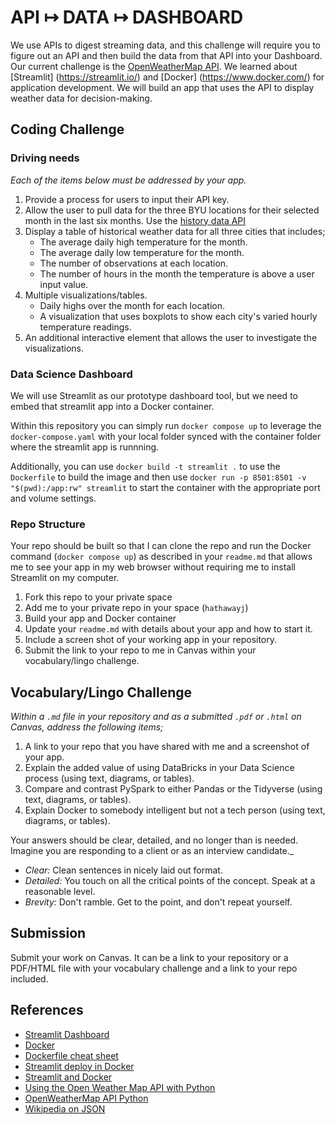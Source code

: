 # API &#8614; DATA &#8614; DASHBOARD

We use APIs to digest streaming data, and this challenge will require you to figure out an API and then build the data from that API into your Dashboard. Our current challenge is the [OpenWeatherMap API](https://openweathermap.org/). We learned about [Streamlit] (https://streamlit.io/) and [Docker] (https://www.docker.com/) for application development. We will build an app that uses the API to display weather data for decision-making.

## Coding Challenge

### Driving needs

_Each of the items below must be addressed by your app._

1. Provide a process for users to input their API key.
2. Allow the user to pull data for the three BYU locations for their selected month in the last six months. Use the [history data API](https://openweathermap.org/history)
3. Display a table of historical weather data for all three cities that includes;
    - The average daily high temperature for the month.   
    - The average daily low temperature for the month.   
    - The number of observations at each location.   
    - The number of hours in the month the temperature is above a user input value.
5. Multiple visualizations/tables.
    - Daily highs over the month for each location.   
    - A visualization that uses boxplots to show each city's varied hourly temperature readings.   
6. An additional interactive element that allows the user to investigate the visualizations.

### Data Science Dashboard

We will use Streamlit as our prototype dashboard tool, but we need to embed that streamlit app into a Docker container.

Within this repository you can simply run `docker compose up` to leverage the `docker-compose.yaml` with your local folder synced with the container folder where the streamlit app is runnning. 

Additionally, you can use `docker build -t streamlit .` to use the `Dockerfile` to build the image and then use `docker run -p 8501:8501 -v "$(pwd):/app:rw" streamlit` to start the container with the appropriate port and volume settings.

### Repo Structure

Your repo should be built so that I can clone the repo and run the Docker command (`docker compose up`) as described in your `readme.md` that allows me to see your app in my web browser without requiring me to install Streamlit on my computer.

1. Fork this repo to your private space
2. Add me to your private repo in your space (`hathawayj`)
3. Build your app and Docker container
4. Update your `readme.md` with details about your app and how to start it.
5. Include a screen shot of your working app in your repository.
6. Submit the link to your repo to me in Canvas within your vocabulary/lingo challenge.

## Vocabulary/Lingo Challenge

_Within a `.md` file in your repository and as a submitted `.pdf` or `.html` on Canvas, address the following items;_

1. A link to your repo that you have shared with me and a screenshot of your app.
2. Explain the added value of using DataBricks in your Data Science process (using text, diagrams, or tables).
3. Compare and contrast PySpark to either Pandas or the Tidyverse (using text, diagrams, or tables).
4. Explain Docker to somebody intelligent but not a tech person (using text, diagrams, or tables).

Your answers should be clear, detailed, and no longer than is needed. Imagine you are responding to a client or as an interview candidate._

- _Clear:_ Clean sentences in nicely laid out format.
- _Detailed:_ You touch on all the critical points of the concept. Speak at a reasonable level.
- _Brevity:_ Don't ramble. Get to the point, and don't repeat yourself.

## Submission

Submit your work on Canvas.  It can be a link to your repository or a PDF/HTML file with your vocabulary challenge and a link to your repo included.

## References

- [Streamlit Dashboard](https://streamlit.io/)
- [Docker](https://www.docker.com/)
- [Dockerfile cheat sheet](https://kapeli.com/cheat_sheets/Dockerfile.docset/Contents/Resources/Documents/index)
- [Streamlit deploy in Docker](https://docs.streamlit.io/knowledge-base/tutorials/deploy/docker)
- [Streamlit and Docker](https://maelfabien.github.io/project/Streamlit/#)
- [Using the Open Weather Map API with Python](https://knasmueller.net/using-the-open-weather-map-api-with-python)
- [OpenWeatherMap API Python](https://rapidapi.com/blog/openweathermap-api-overview/python/)
- [Wikipedia on JSON](https://en.wikipedia.org/wiki/JSON)
